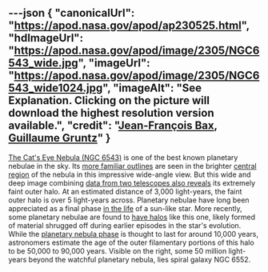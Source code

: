 ---json
{
  "canonicalUrl": "https://apod.nasa.gov/apod/ap230525.html",
  "hdImageUrl": "https://apod.nasa.gov/apod/image/2305/NGC6543_wide.jpg",
  "imageUrl": "https://apod.nasa.gov/apod/image/2305/NGC6543_wide1024.jpg",
  "imageAlt": "See Explanation. Clicking on the picture will download the highest resolution version available.",
  "credit": "[Jean-François Bax](https://www.astrobin.com/users/jeffbax/), [Guillaume Gruntz](https://www.astrobin.com/users/GuillaumeGz/)"
}
---

[The Cat's Eye Nebula (NGC 6543)](https://en.wikipedia.org/wiki/Cat's_Eye_Nebula) is one of the best known planetary nebulae in the sky. Its [more familiar outlines](https://www.spacetelescope.org/news/heic0414/) are seen in the brighter [central region](https://arxiv.org/abs/2209.01313) of the nebula in this impressive wide-angle view. But this wide and deep image combining [data from two telescopes also reveals](https://www.astrobin.com/mfogwz/D/) its extremely faint outer halo. At an estimated distance of 3,000 light-years, the faint outer halo is over 5 light-years across. Planetary nebulae have long been appreciated as a final phase [in the life](http://imagine.gsfc.nasa.gov/educators/lifecycles/stars.html) of a sun-like star. More recently, some planetary nebulae are found to [have halos](https://apod.nasa.gov/apod/ap140601.html) like this one, likely formed of material shrugged off during earlier episodes in the star's evolution. While the [planetary nebula phase](https://vimeo.com/51508514) is thought to last for around 10,000 years, astronomers estimate the age of the outer filamentary portions of this halo to be 50,000 to 90,000 years. Visible on the right, some 50 million light-years beyond the watchful planetary nebula, lies spiral galaxy NGC 6552.

